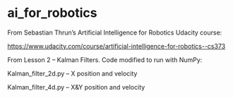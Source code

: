 # ai_for_robotics

From Sebastian Thrun’s Artificial Intelligence for Robotics Udacity course:

https://www.udacity.com/course/artificial-intelligence-for-robotics--cs373

From Lesson 2 – Kalman Filters. Code modified to run with NumPy:

Kalman_filter_2d.py – X position and velocity

Kalman_filter_4d.py – X&Y position and velocity
